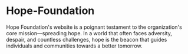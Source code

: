 # Hope-Foundation
Hope Foundation's website is a poignant testament to the organization's core mission—spreading hope. In a world that often faces adversity, despair, and countless challenges, hope is the beacon that guides individuals and communities towards a better tomorrow.
